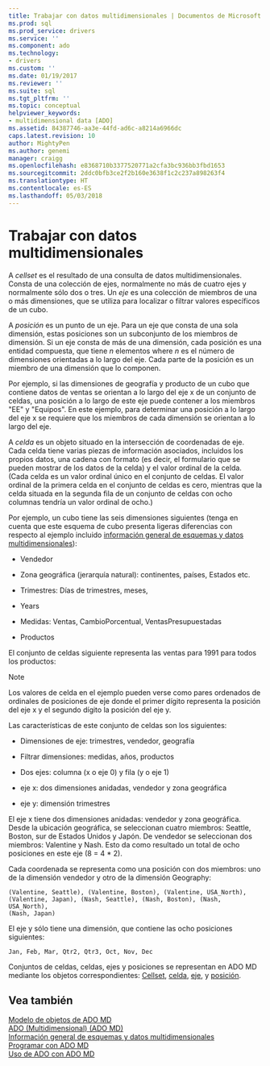 ```yaml
---
title: Trabajar con datos multidimensionales | Documentos de Microsoft
ms.prod: sql
ms.prod_service: drivers
ms.service: ''
ms.component: ado
ms.technology:
- drivers
ms.custom: ''
ms.date: 01/19/2017
ms.reviewer: ''
ms.suite: sql
ms.tgt_pltfrm: ''
ms.topic: conceptual
helpviewer_keywords:
- multidimensional data [ADO]
ms.assetid: 84387746-aa3e-44fd-ad6c-a8214a6966dc
caps.latest.revision: 10
author: MightyPen
ms.author: genemi
manager: craigg
ms.openlocfilehash: e8368710b3377520771a2cfa3bc936bb3fbd1653
ms.sourcegitcommit: 2ddc0bfb3ce2f2b160e3638f1c2c237a898263f4
ms.translationtype: HT
ms.contentlocale: es-ES
ms.lasthandoff: 05/03/2018
---
```

# <a name="working-with-multidimensional-data"></a>Trabajar con datos multidimensionales
A *cellset* es el resultado de una consulta de datos multidimensionales. Consta de una colección de ejes, normalmente no más de cuatro ejes y normalmente sólo dos o tres. Un *eje* es una colección de miembros de una o más dimensiones, que se utiliza para localizar o filtrar valores específicos de un cubo.  
  
 A *posición* es un punto de un eje. Para un eje que consta de una sola dimensión, estas posiciones son un subconjunto de los miembros de dimensión. Si un eje consta de más de una dimensión, cada posición es una entidad compuesta, que tiene *n* elementos where *n* es el número de dimensiones orientadas a lo largo del eje. Cada parte de la posición es un miembro de una dimensión que lo componen.  
  
 Por ejemplo, si las dimensiones de geografía y producto de un cubo que contiene datos de ventas se orientan a lo largo del eje x de un conjunto de celdas, una posición a lo largo de este eje puede contener a los miembros "EE" y "Equipos". En este ejemplo, para determinar una posición a lo largo del eje x se requiere que los miembros de cada dimensión se orientan a lo largo del eje.  
  
 A *celda* es un objeto situado en la intersección de coordenadas de eje. Cada celda tiene varias piezas de información asociados, incluidos los propios datos, una cadena con formato (es decir, el formulario que se pueden mostrar de los datos de la celda) y el valor ordinal de la celda. (Cada celda es un valor ordinal único en el conjunto de celdas. El valor ordinal de la primera celda en el conjunto de celdas es cero, mientras que la celda situada en la segunda fila de un conjunto de celdas con ocho columnas tendría un valor ordinal de ocho.)  
  
 Por ejemplo, un cubo tiene las seis dimensiones siguientes (tenga en cuenta que este esquema de cubo presenta ligeras diferencias con respecto al ejemplo incluido [información general de esquemas y datos multidimensionales](../../../ado/guide/multidimensional/overview-of-multidimensional-schemas-and-data.md)):  
  
-   Vendedor  
  
-   Zona geográfica (jerarquía natural): continentes, países, Estados etc.  
  
-   Trimestres: Días de trimestres, meses,  
  
-   Years  
  
-   Medidas: Ventas, CambioPorcentual, VentasPresupuestadas  
  
-   Productos  
  
 El conjunto de celdas siguiente representa las ventas para 1991 para todos los productos:  
  
> [!NOTE]
>  Los valores de celda en el ejemplo pueden verse como pares ordenados de ordinales de posiciones de eje donde el primer dígito representa la posición del eje x y el segundo dígito la posición del eje y.  
  
 Las características de este conjunto de celdas son los siguientes:  
  
-   Dimensiones de eje: trimestres, vendedor, geografía  
  
-   Filtrar dimensiones: medidas, años, productos  
  
-   Dos ejes: columna (x o eje 0) y fila (y o eje 1)  
  
-   eje x: dos dimensiones anidadas, vendedor y zona geográfica  
  
-   eje y: dimensión trimestres  
  
 El eje x tiene dos dimensiones anidadas: vendedor y zona geográfica. Desde la ubicación geográfica, se seleccionan cuatro miembros: Seattle, Boston, sur de Estados Unidos y Japón. De vendedor se seleccionan dos miembros: Valentine y Nash. Esto da como resultado un total de ocho posiciones en este eje (8 = 4 * 2).  
  
 Cada coordenada se representa como una posición con dos miembros: uno de la dimensión vendedor y otro de la dimensión Geography:  
  
```  
(Valentine, Seattle), (Valentine, Boston), (Valentine, USA_North),  
(Valentine, Japan), (Nash, Seattle), (Nash, Boston), (Nash, USA_North),  
(Nash, Japan)  
```  
  
 El eje y sólo tiene una dimensión, que contiene las ocho posiciones siguientes:  
  
```  
Jan, Feb, Mar, Qtr2, Qtr3, Oct, Nov, Dec  
```  
  
 Conjuntos de celdas, celdas, ejes y posiciones se representan en ADO MD mediante los objetos correspondientes: [Cellset](../../../ado/reference/ado-md-api/cellset-object-ado-md.md), [celda](../../../ado/reference/ado-md-api/cell-object-ado-md.md), [eje](../../../ado/reference/ado-md-api/axis-object-ado-md.md), y [posición](../../../ado/reference/ado-md-api/position-object-ado-md.md).  
  
## <a name="see-also"></a>Vea también  
 [Modelo de objetos de ADO MD](../../../ado/reference/ado-md-api/ado-md-object-model.md)   
 [ADO (Multidimensional) (ADO MD)](../../../ado/guide/multidimensional/ado-multidimensional-ado-md.md)   
 [Información general de esquemas y datos multidimensionales](../../../ado/guide/multidimensional/overview-of-multidimensional-schemas-and-data.md)   
 [Programar con ADO MD](../../../ado/guide/multidimensional/programming-with-ado-md.md)   
 [Uso de ADO con ADO MD](../../../ado/guide/multidimensional/using-ado-with-ado-md.md)
